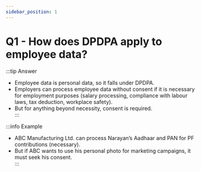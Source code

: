 ```yaml
---
sidebar_position: 1
---
```


# Q1 - How does DPDPA apply to employee data?

:::tip Answer
- Employee data is personal data, so it falls under DPDPA.  
- Employers can process employee data without consent if it is necessary for employment purposes (salary processing, compliance with labour laws, tax deduction, workplace safety).  
- But for anything beyond necessity, consent is required.  
:::

:::info Example
- ABC Manufacturing Ltd. can process Narayan’s Aadhaar and PAN for PF contributions (necessary).  
- But if ABC wants to use his personal photo for marketing campaigns, it must seek his consent.  
:::




